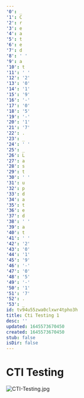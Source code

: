 ```yaml
---
'0': _
'1': C
'2': r
'3': e
'4': a
'5': t
'6': e
'7': d
'8': ' '
'9': a
'10': t
'11': ' '
'12': '2'
'13': '0'
'14': '1'
'15': '9'
'16': '-'
'17': '0'
'18': '5'
'19': '-'
'20': '1'
'21': '7'
'22': .
'23': _
'24': ' '
'25': _
'26': L
'27': a
'28': s
'29': t
'30': ' '
'31': u
'32': p
'33': d
'34': a
'35': t
'36': e
'37': d
'38': ' '
'39': a
'40': t
'41': ' '
'42': '2'
'43': '0'
'44': '1'
'45': '9'
'46': '-'
'47': '0'
'48': '5'
'49': '-'
'50': '1'
'51': '7'
'52': .
'53': _
id: tv94u55zwa0clxwr4tpho3h
title: Cti Testing 1
desc: ''
updated: 1645573670450
created: 1645573670450
stub: false
isDir: false
---
```


# CTI Testing


![CTI-Testing.jpg](/assets/cti-testing-z03oilcz1bu9.jpg)

